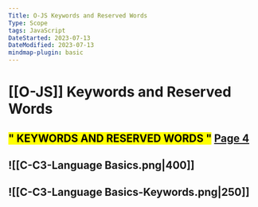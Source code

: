 ```yaml
---
Title: O-JS Keywords and Reserved Words
Type: Scope
tags: JavaScript
DateStarted: 2023-07-13
DateModified: 2023-07-13
mindmap-plugin: basic
---
```


# [[O-JS]] Keywords and Reserved Words

## <mark class="hltr-gray ">" KEYWORDS AND RESERVED WORDS "</mark> [Page 4 ]( zotero://open-pdf/library/items/2BS329KQ?page=4&annotation=2BDH8ES7)

## ![[C-C3-Language Basics.png|400]]

## ![[C-C3-Language Basics-Keywords.png|250]]